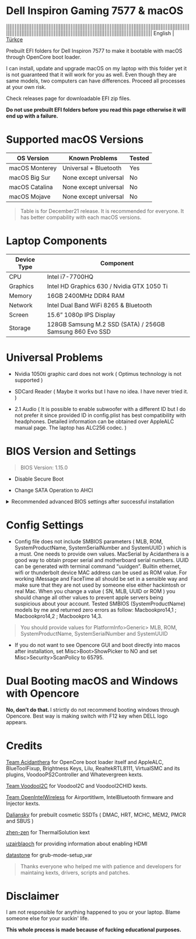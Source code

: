# Dell Inspiron Gaming 7577 & macOS                                      

|||||||||||||||||||||||||||||||||||||||||||||||||||||||||||||||||||||||||||||||||||||||||||||||||||||||||||||||||||||||||||||||||||||||||||||||||||||||||||||||||||||||||||||||||||||||||||||||||| English | [Türkçe](https://github.com/lersy/Dell-7577-Hackintosh-macos-Opencore/blob/master/Benioku.md)

Prebuilt EFI folders for Dell Inspiron 7577 to make it bootable with macOS through OpenCore boot loader.

I can install, update and upgrade macOS on my laptop with this folder yet it is not guaranteed that it will work for you as well. Even though they are same models, two computers can have differences. Proceed all processes at your own risk.

Check releases page for downloadable EFI zip files.

<b> Do not use prebuilt EFI folders before you read this page otherwise it will end up with a failure. </b>

# Supported macOS Versions

| OS Version 		| Known Problems 			| Tested 	|
| ----------- 		| ---------- 				| ------	|
| macOS Monterey  	| Universal + Bluetooth          		| Yes             	|
| macOS Big Sur  	| None except universal          	| No            	|
| macOS Catalina  	| None except universal          	| No              	|
| macOS Mojave	| None except universal          	| No              	|

> Table is for December21 release. It is recommended for everyone. It has better compability with each macOS versions.

# Laptop Components 

| Device Type		| Component 	|
|-------------	| --------- 	|			
| CPU			| Intel i7-7700HQ |
| Graphics		| Intel HD Graphics 630 / Nvidia GTX 1050 Ti |
| Memory		| 16GB 2400MHz DDR4 RAM |
| Network		| Intel Dual Band WiFi 8265 & Bluetooth |
| Screen		| 15.6” 1080p IPS Display |
| Storage		| 128GB Samsung M.2 SSD (SATA) / 256GB Samsung 860 Evo SSD |

# Universal Problems

* Nvidia 1050ti graphic card does not work ( Optimus technology is not supported )

* SDCard Reader ( Maybe it works but I have no idea. I have never tried it. )

* 2.1 Audio ( It is possible to enable subwoofer with a different ID but I do not prefer it since provided ID in config.plist has best compatibility with headphones. Detailed information can be obtained over AppleALC manual page. The laptop has ALC256 codec. )

# BIOS Version and Settings

> BIOS Version: 1.15.0

* Disable Secure Boot

* Change SATA Operation to AHCI

<details>
<summary>Recommended advanced BIOS settings after successful installation </summary>

  
<b> IMPORTANT NOTE1: All changes done through this command screen will be back to default values when you perform a BIOS upgrade or re-flash the same version. It also defaults itself if you reset CMOS physically. </b>

<b>IMPORTANT NOTE2: Even though steps described here are not required for a successful boot process, it is strongly advised. Steps here are my preferred methods but excluded from config in order to prevent new comers’ mistakes. </b>

To enable advanced BIOS options;

Execute AdvancedBiosSettings at Opencore Picker screen

Enter given commands below for each settings. When it is done, type “exit” or "reboot" without quotes to exit this command shell screen.


| Command			| Explanation 		|
|---------		| ----------- 		|			
| setup_var 0x4DE 0x00	| Disables CFG Lock 	|

> IMPORTANT NOTE for CFG LOCK: After execute this command, you must disable Kernel>Quirks>AppleXcpmCfgLock in config.plist after you boot into macOS. It is not recommended to use both at the same time for a long period. 

  </details>  
  
# Config Settings

  * Config file does not include SMBIOS parameters ( MLB, ROM, SystemProductName, SystemSerialNumber and SystemUUID ) which is a must. One needs to provide own values. MacSerial by Acidanthera is a good way to obtain proper serial and motherboard serial numbers. UUID can be generated with terminal command “uuidgen”. Builtin ethernet, wifi or thunderbolt device MAC address can be used as ROM value. For working iMessage and FaceTime all should be set in a sensible way and make sure that they are not used by someone else either hackintosh or real Mac. When you change a value ( SN, MLB, UUID or ROM ) you should change all other values to prevent apple servers being suspicious about your account. Tested SMBIOS (SystemProductName) models by me and returned zero errors as follow: Macbookpro14,1 ; Macbookpro14,2 ; Macbookpro 14,3.

> You should provide values for PlatformInfo>Generic> MLB, ROM, SystemProductName, SystemSerialNumber and SystemUUID

  * If you do not want to see Opencore GUI and boot directly into macos after installation, set Misc>Boot>ShowPicker to NO and set Misc>Security>ScanPolicy to 65795.

# Dual Booting macOS and Windows with Opencore

<b> No, don’t do that. </b> I strictly do not recommend booting windows through Opencore. Best way is making switch with F12 key when DELL logo appears. 

# Credits

[Team Acidanthera](https://github.com/acidanthera) for OpenCore boot loader itself and AppleALC, BlueToolFixup, Brightness Keys, Lilu, RealtekRTL8111, VirtualSMC and its plugins, VoodooPS2Controller and Whatevergreen kexts. 

[Team VoodooI2C](https://github.com/VoodooI2C/VoodooI2C) for VoodooI2C and VoodooI2CHID kexts.

[Team OpenIntelWireless](https://github.com/OpenIntelWireless) for Airportitlwm, IntelBluetooth firmware and  Injector kexts.

[Daliansky](https://github.com/Daliansky) for prebuilt cosmetic SSDTs ( DMAC, HRT, MCHC, MEM2, PMCR and SBUS )

[zhen-zen](https://github.com/zhen-zen) for ThermalSolution kext

[uzairblaoch](https://github.com/uzairblaoch) for providing information about enabling HDMI

[datastone](https://github.com/datasone) for grub-mode-setup_var

> Thanks everyone who helped me with patience and developers for maintaing kexts, drivers, scripts and patches. 

# Disclaimer

I am not responsible for anything happened to you or your laptop. Blame someone else for your suckin' life.

<strong> This whole process is made because of fucking educational purposes. </strong>

